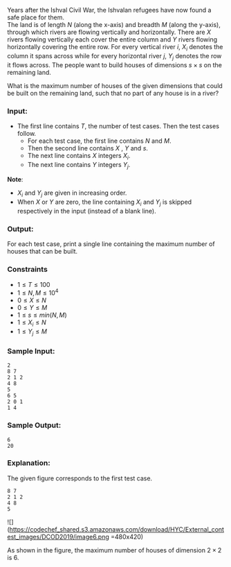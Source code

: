 Years after the Ishval Civil War, the Ishvalan refugees have now found a safe place for them.    
The land is of length $N$ (along the x-axis) and breadth $M$ (along the y-axis), through which rivers are flowing vertically and horizontally. There are $X$ rivers flowing vertically each cover the entire column and $Y$ rivers flowing horizontally covering the entire row. For every vertical river $i$,  $X_{i}$ denotes the column it spans across while for every horizontal river $j$,  $Y_{j}$ denotes the row it flows across.
The people want to build houses of dimensions $s\times s$ on the remaining land.
  
What is the maximum number of houses of the given dimensions that could be built on the remaining land, such that no part of any house is in a river?
     
### Input:
- The first line contains $T$, the number of test cases. Then the test cases follow. 
  - For each test case, the first line contains $N$ and $M$.
  - Then the second line contains $X$ , $Y$ and $s$.
  - The next line contains $X$ integers $X_{i}$.
  - The next line contains $Y$ integers $Y_{j}$.

**Note**: 
- $X_{i}$ and $Y_{j}$ are given in increasing order.
- When $X$ or $Y$ are zero, the line containing $X_{i}$ and $Y_{j}$ is skipped respectively in the input (instead of a blank line).

### Output:
For each test case, print a single line containing the maximum number of houses that can be built.

### Constraints 
- $1\leq T\leq 100$  
- $1 \leq N,M \leq 10^{4}$  
- $0 \leq X  \leq N$  
- $0 \leq Y \leq M$  
- $1 \leq s \leq min(N,M)$  
- $1 \leq X_{i} \leq N$  
- $1 \leq Y_{j} \leq M$  

### Sample Input:
```
2
8 7
2 1 2
4 8
5
6 5
2 0 1
1 4
```

### Sample Output:
```
6
20
```

### Explanation:
 
The given figure corresponds to the first test case.
```
8 7
2 1 2
4 8
5
```  
   
![](https://codechef_shared.s3.amazonaws.com/download/HYC/External_contest_images/DCOD2019/image6.png =480x420)

As shown in the figure, the maximum number of houses of dimension $2\times2$ is $6$.